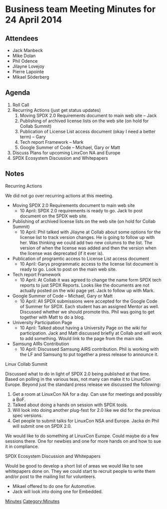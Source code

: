 # Business team Meeting Minutes for 24 April 2014

## Attendees

  - Jack Manbeck
  - Mike Dolan
  - Phil Odence
  - Jilayne Lovejoy
  - Pierre Lapointe
  - Mikael Söderberg

## Agenda

1.  Roll Call
2.  Recurring Actions (just get status updates)
    1.  Moving SPDX 2.0 Requirements document to main web site – Jack
    2.  Publishing of archived license lists on the web site (on hold
        for Collab Summit)
    3.  Publication of License List access document (okay I need a
        better term) – Gary
    4.  Tech report Framework – Mark
    5.  Google Summer of Code – Michael, Gary or Matt
3.  Discuss Plans for upcoming LinxCon NA and Europe
4.  SPDX Ecosystem Discussion and Whitepapers

  

## Notes

  
Recurring Actions

We did not go over recurring actions at this meeting.

  - Moving SPDX 2.0 Requirements document to main web site
      - 10 April: SPDX 2.0 requirements is ready to go. Jack to post
        document on the SPDX web site.
  - Publishing of archived license lists on the web site (on hold for
    Collab Summit)
      - 10 April: Phil talked with Jilayne at Collab about some options
        for the license list to track version changes. He is going to
        follow up with her. Was thinking we could add two new columns to
        the list. The version of when the license was added and then the
        version when the license was deprecated (if it ever is).
  - Publication of programtic access to License List access document
      - 10 April: Garys programmatic access to the license list document
        is ready to go. Look to post on the main web site.
  - Tech report Framework
      - 10 April: At Collab it was agreed to change the name form SPDX
        tech reports to just SPDX Reports. Looks like the documents are
        not actually posted on the wiki page yet. Jack to follow up with
        Mark.
  - Google Summer of Code – Michael, Gary or Matt
      - 10 April: All SPDX submissions were accepted for the Google Code
        of Summer for SPDX. Each student has an assigned Mentor as well.
        Discussed whether we should promote this. Phil was going to get
        together with Matt to do a blog.
  - University Participation Page
      - 10 April: Talked about having a University Page on the wiki for
        participation. Jack and Matt discussed briefly at Collab and
        will work to add something. Would link to the page from the main
        site.
  - Samsung AIRs Contribution
      - 10 April: Discussed Samsung AIRS contribution. Phil is working
        with the LF and Samsung to put together a press release to
        announce it.

  
Linux Collab Summit

Discussed what to do in light of SPDX 2.0 being published at that time.
Based on polling in the various teas, not many can make it to LinuxCon
Europe. Beyond just the standard press release we discussed the
following:

1.  Get a room at LinuxCon NA for a day. Can use for meetings and
    possibly a BoF.
2.  Talked about doing a hands on session with SPDX tools.
3.  Will look into doing another plug-fest for 2.0 like we did for the
    previous spec versions.
4.  Get people to submit talks for LinuxCon NSA and Europe. Jacka dn
    Phil will submit one on SPDX 2.0.

We would like to do something at LinuxCon Europe. Could maybe do a few
sessions there. One for newbies and one for more hands on and how to sue
it in compliance.

  
SPDX Ecosystem Discussion and Whitepapers

Would be good to develop a short list of areas we would like to see
whitepapers done on. They we could start to recruit people to write them
and/or post to the mailing list for volunteers.

  - Mikael offered to do one for Automotive.
  - Jack will look into doing one for Embedded.

[Minutes](Category:Business "wikilink")
[Category:Minutes](Category:Minutes "wikilink")
